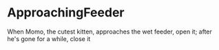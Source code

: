 # ApproachingFeeder
When Momo, the cutest kitten, approaches the wet feeder, open it; after he's gone for a while, close it
